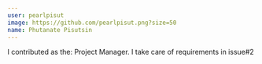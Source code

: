 ```yaml
---
user: pearlpisut
image: https://github.com/pearlpisut.png?size=50
name: Phutanate Pisutsin
---
```

I contributed as the: Project Manager. I take care of requirements in issue#2

<!-- 
Note: Please put down your own information, and register your real contribution. Check the md syntax and DO NOT set up a table...
-->
